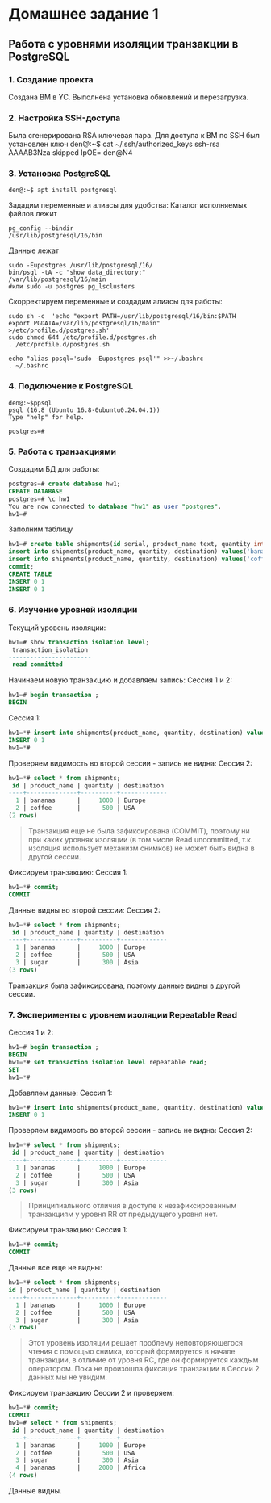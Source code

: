 # Домашнее задание 1

## Работа с уровнями изоляции транзакции в PostgreSQL

### 1. Создание проекта

Создана ВМ  в YC. Выполнена установка обновлений и перезагрузка.

### 2. Настройка SSH-доступа

Была сгенерирована RSA ключевая пара. Для доступа к ВМ по SSH был установлен ключ
den@:~$ cat ~/.ssh/authorized_keys
ssh-rsa AAAAB3Nza skipped IpOE= den@N4

### 3. Установка PostgreSQL

```console
den@:~$ apt install postgresql
```

Зададим переменные и алиасы для удобства:
Каталог исполняемых файлов лежит

```console
pg_config --bindir
/usr/lib/postgresql/16/bin
```

Данные лежат

```console
sudo -Eupostgres /usr/lib/postgresql/16/
bin/psql -tA -c "show data_directory;" 
/var/lib/postgresql/16/main
#или sudo -u postgres pg_lsclusters
```

Скорректируем переменные и создадим алиасы для работы:

```console
sudo sh -c  'echo "export PATH=/usr/lib/postgresql/16/bin:$PATH
export PGDATA=/var/lib/postgresql/16/main" >/etc/profile.d/postgres.sh'
sudo chmod 644 /etc/profile.d/postgres.sh
. /etc/profile.d/postgres.sh

echo "alias ppsql='sudo -Eupostgres psql'" >>~/.bashrc
. ~/.bashrc
```

### 4. Подключение к PostgreSQL

```console
den@:~$ppsql
psql (16.8 (Ubuntu 16.8-0ubuntu0.24.04.1))
Type "help" for help.

postgres=#
```

### 5. Работа с транзакциями

Создадим БД для работы:

```sql
postgres=# create database hw1;
CREATE DATABASE
postgres=# \c hw1
You are now connected to database "hw1" as user "postgres".
hw1=#
```

Заполним таблицу

```sql
hw1=# create table shipments(id serial, product_name text, quantity int, destination text);
insert into shipments(product_name, quantity, destination) values('bananas', 1000, 'Europe');
insert into shipments(product_name, quantity, destination) values('coffee', 500, 'USA');
commit;
CREATE TABLE
INSERT 0 1
INSERT 0 1
```

### 6. Изучение уровней изоляции

Текущий уровень изоляции:  

```sql
hw1=# show transaction isolation level;
 transaction_isolation
-----------------------
 read committed
```

Начинаем новую транзакцию и добавляем запись:
Сессия 1 и 2:

```sql
hw1=# begin transaction ;
BEGIN
```

Сессия 1:

```sql
hw1=*# insert into shipments(product_name, quantity, destination) values('sugar', 300, 'Asia');
INSERT 0 1
hw1=*#
```

Проверяем видимость во второй сессии - запись не видна:
Сессия 2:

```sql
hw1=*# select * from shipments;
 id | product_name | quantity | destination
----+--------------+----------+-------------
  1 | bananas      |     1000 | Europe
  2 | coffee       |      500 | USA
(2 rows)
```

> Транзакция еще не была зафиксирована (COMMIT), поэтому ни при каких уровнях изоляции (в том числе Read uncommitted, т.к. изоляция использует механизм снимков) не может быть видна в другой сессии.

Фиксируем транзакцию:
Сессия 1:

```sql
hw1=*# commit;
COMMIT
```

Данные видны во второй сессии:
Сессия 2:

```sql
hw1=*# select * from shipments;
 id | product_name | quantity | destination
----+--------------+----------+-------------
  1 | bananas      |     1000 | Europe
  2 | coffee       |      500 | USA
  3 | sugar        |      300 | Asia
(3 rows)
```

Транзакция была зафиксирована, поэтому данные видны в другой сессии.

### 7. Эксперименты с уровнем изоляции Repeatable Read

Сессия 1 и 2:

```sql
hw1=# begin transaction ;                        
BEGIN
hw1=*# set transaction isolation level repeatable read;
SET
hw1=*#
```

Добавляем данные:
Сессия 1:

```sql
hw1=*# insert into shipments(product_name, quantity, destination) values('bananas', 2000, 'Africa');
INSERT 0 1
```

Проверяем видимость во второй сессии - запись не видна:
Сессия 2:

```sql
hw1=*# select * from shipments;
 id | product_name | quantity | destination
----+--------------+----------+-------------
  1 | bananas      |     1000 | Europe
  2 | coffee       |      500 | USA
  3 | sugar        |      300 | Asia
(3 rows)
```

> Принципиального отличия в доступе к незафиксированным транзакциям у уровня RR от предыдущего уровня нет.

Фиксируем транзакцию:
Сессия 1:

```sql
hw1=*# commit;
COMMIT
```

Данные все еще не видны:

```sql
hw1=*# select * from shipments;                  
id | product_name | quantity | destination
----+--------------+----------+-------------
  1 | bananas      |     1000 | Europe
  2 | coffee       |      500 | USA
  3 | sugar        |      300 | Asia
(3 rows)
```

> Этот уровень изоляции решает проблему неповторяющегося чтения с помощью снимка, который формируется в начале транзакции, в отличие от уровня RC, где он формируется каждым оператором.
Пока не произошла фиксация транзакции в Сессии 2 данных мы не увидим.

Фиксируем транзакцию Сессии 2 и проверяем:

```sql
hw1=*# commit;
COMMIT
hw1=# select * from shipments;
 id | product_name | quantity | destination
----+--------------+----------+-------------
  1 | bananas      |     1000 | Europe
  2 | coffee       |      500 | USA
  3 | sugar        |      300 | Asia
  4 | bananas      |     2000 | Africa
(4 rows)
```

Данные видны.
